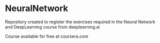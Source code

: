 # NeuralNetwork
Repository created to register the exercises required in the Neural Network and DeepLearning course from deeplearning.ai

Course available for free at coursera.com
